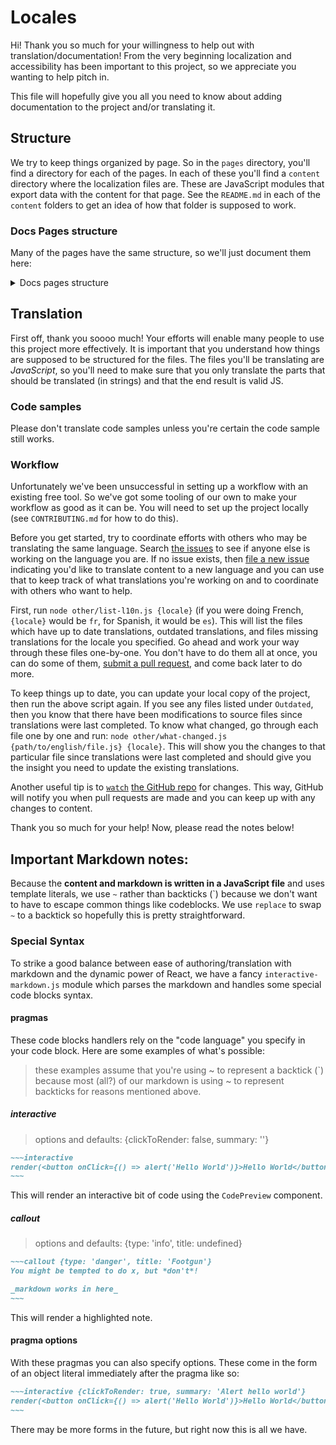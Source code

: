# Locales

Hi! Thank you so much for your willingness to help out with
translation/documentation! From the very beginning localization and
accessibility has been important to this project, so we appreciate you wanting
to help pitch in.

This file will hopefully give you all you need to know about adding
documentation to the project and/or translating it.

## Structure

We try to keep things organized by page. So in the `pages` directory, you'll
find a directory for each of the pages. In each of these you'll find a
`content` directory where the localization files are. These are JavaScript
modules that export data with the content for that page. See the `README.md`
in each of the `content` folders to get an idea of how that folder is supposed
to work.

### Docs Pages structure

Many of the pages have the same structure, so we'll just document them here:

<details>
<summary>Docs pages structure</summary>

Here's an example of a docs page:

```javascript
import React from 'react'
import {withContent} from '../../components/locale'
import Layout from '../../components/layout'
import PageSections from '../../components/page-sections'

function Advanced({url, content, locale}) {
  return (
    <Layout pathname={url ? url.pathname : ''} locale={locale}>
      <PageSections data={content} />
    </Layout>
  )
}

// the `page` here should be the name of the folder in which this file resides
export default withContent({page: 'advanced'}, Advanced)
```

With this, you'll need a `content/index.js` file with this structure:

```javascript
module.exports = {
  title: 'The title',
  heading: `Some heading thing`,
  sections: [
    // these are local files that you require in
    // see the structure of those next
    require('./doc-section-1'),
    require('./doc-section-2'),
  ],
}
```

Here's an example of what `./doc-section-1` would look like:

```javascript
module.exports = {
  title: 'Title of the section (supports markdown)',
  subtitle: 'The subtitle of the section (also supports markdown)',
  description: `
    # this is markdown parseable
    with support for the special syntax mentioned below
  `.replace(/~/g, '`'), // so you avoid having to escape backticks (read more below)
  codesandboxId: '2k8yll8qj', // optional, will show a codesandbox embed below your docs
  filename: __filename, // required
}
```

</details>

## Translation

First off, thank you soooo much! Your efforts will enable many people to use
this project more effectively. It is important that you understand how things
are supposed to be structured for the files. The files you'll be translating
are *JavaScript*, so you'll need to make sure that you only translate the parts
that should be translated (in strings) and that the end result is valid JS.

### Code samples

Please don't translate code samples unless you're certain the code sample still
works.

### Workflow

Unfortunately we've been unsuccessful in setting up a workflow with an existing
free tool. So we've got some tooling of our own to make your workflow as good
as it can be. You will need to set up the project locally (see `CONTRIBUTING.md`
for how to do this).

Before you get started, try to coordinate efforts with others who may be
translating the same language. Search
[the issues](https://github.com/kentcdodds/glamorous-website/issues) to see if
anyone else is working on the language you are. If no issue exists, then
[file a new issue](https://github.com/kentcdodds/glamorous-website/issues/new)
indicating you'd like to translate content to a new language and you can use
that to keep track of what translations you're working on and to coordinate with
others who want to help.

First, run `node other/list-l10n.js {locale}` (if you were doing French,
`{locale}` would be `fr`, for Spanish, it would be `es`). This will list the
files which have up to date translations, outdated translations, and files
missing translations for the locale you specified. Go ahead and work your way
through these files one-by-one. You don't have to do them all at once, you can
do some of them, [submit a pull request](http://makeapullrequest.com), and come
back later to do more.

To keep things up to date, you can update your local copy of the project, then
run the above script again. If you see any files listed under `Outdated`, then
you know that there have been modifications to source files since translations
were last completed. To know what changed, go through each file one by one and
run: `node other/what-changed.js {path/to/english/file.js} {locale}`. This will
show you the changes to that particular file since translations were last
completed and should give you the insight you need to update the existing
translations.

Another useful tip is to
[`watch`](https://help.github.com/articles/watching-repositories/)
[the GitHub repo](https://github.com/kentcdodds/glamorous-website)
for changes. This way, GitHub will notify you when pull requests are made
and you can keep up with any changes to content.

Thank you so much for your help! Now, please read the notes below!

## Important Markdown notes:

Because the **content and markdown is written in a JavaScript file** and uses
template literals, we use `~` rather than backticks (\`) because we don't want
to have to escape common things like codeblocks. We use `replace` to swap `~` to
a backtick so hopefully this is pretty straightforward.

### Special Syntax

To strike a good balance between ease of authoring/translation with markdown
and the dynamic power of React, we have a fancy `interactive-markdown.js`
module which parses the markdown and handles some special code blocks syntax.

#### pragmas

These code blocks handlers rely on the "code language" you specify in your
code block. Here are some examples of what's possible:

> these examples assume that you're using ~ to represent a backtick (\`)
> because most (all?) of our markdown is using ~ to represent backticks
> for reasons mentioned above.

##### interactive

> options and defaults: {clickToRender: false, summary: ''}

```md
~~~interactive
render(<button onClick={() => alert('Hello World')}>Hello World</button>)
~~~
```

This will render an interactive bit of code using the `CodePreview` component.

##### callout

> options and defaults: {type: 'info', title: undefined}

```md
~~~callout {type: 'danger', title: 'Footgun'}
You might be tempted to do x, but *don't*!

_markdown works in here_
~~~
```

This will render a highlighted note.

#### pragma options

With these pragmas you can also specify options. These come in the form of an
object literal immediately after the pragma like so:

```md
~~~interactive {clickToRender: true, summary: 'Alert hello world'}
render(<button onClick={() => alert('Hello World')}>Hello World</button>)
~~~
```

There may be more forms in the future, but right now this is all we have.
